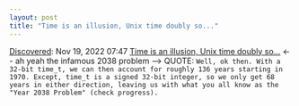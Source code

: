 ```yaml
---
layout: post
title: "Time is an illusion, Unix time doubly so..."
---
```

[Discovered](http://rolandtanglao.com/2020/07/29/p1-blogthis-checkvist-list-links-to-blog/): Nov 19, 2022 07:47 [Time is an illusion, Unix time doubly so...](https://www.netmeister.org/blog/epoch.html) <-- ah yeah the infamous 2038 problem --> QUOTE: `Well, ok then. With a 32-bit time_t, we can then account for roughly 136 years starting in 1970. Except, time_t is a signed 32-bit integer, so we only get 68 years in either direction, leaving us with what you all know as the "Year 2038 Problem" (check progress).`
